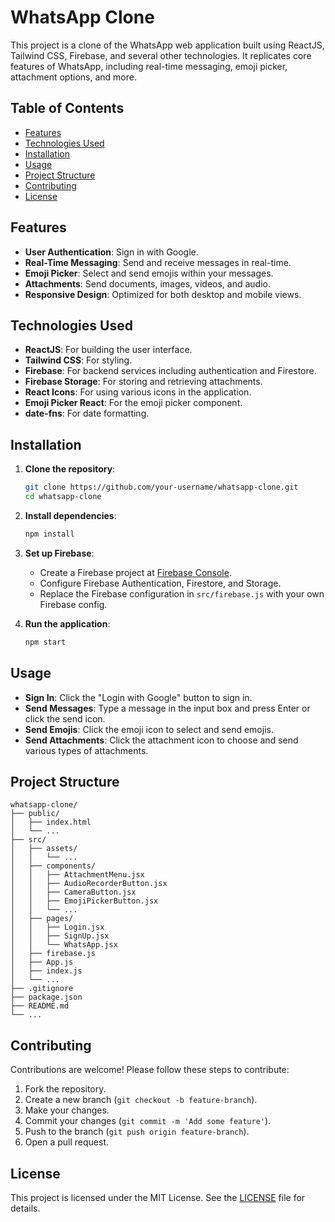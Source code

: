 # WhatsApp Clone

This project is a clone of the WhatsApp web application built using ReactJS, Tailwind CSS, Firebase, and several other technologies. It replicates core features of WhatsApp, including real-time messaging, emoji picker, attachment options, and more.

## Table of Contents

- [Features](#features)
- [Technologies Used](#technologies-used)
- [Installation](#installation)
- [Usage](#usage)
- [Project Structure](#project-structure)
- [Contributing](#contributing)
- [License](#license)

## Features

- **User Authentication**: Sign in with Google.
- **Real-Time Messaging**: Send and receive messages in real-time.
- **Emoji Picker**: Select and send emojis within your messages.
- **Attachments**: Send documents, images, videos, and audio.
- **Responsive Design**: Optimized for both desktop and mobile views.

## Technologies Used

- **ReactJS**: For building the user interface.
- **Tailwind CSS**: For styling.
- **Firebase**: For backend services including authentication and Firestore.
- **Firebase Storage**: For storing and retrieving attachments.
- **React Icons**: For using various icons in the application.
- **Emoji Picker React**: For the emoji picker component.
- **date-fns**: For date formatting.

## Installation

1. **Clone the repository**:

   ```sh
   git clone https://github.com/your-username/whatsapp-clone.git
   cd whatsapp-clone
   ```

2. **Install dependencies**:

   ```sh
   npm install
   ```

3. **Set up Firebase**:

   - Create a Firebase project at [Firebase Console](https://console.firebase.google.com/).
   - Configure Firebase Authentication, Firestore, and Storage.
   - Replace the Firebase configuration in `src/firebase.js` with your own Firebase config.

4. **Run the application**:
   ```sh
   npm start
   ```

## Usage

- **Sign In**: Click the "Login with Google" button to sign in.
- **Send Messages**: Type a message in the input box and press Enter or click the send icon.
- **Send Emojis**: Click the emoji icon to select and send emojis.
- **Send Attachments**: Click the attachment icon to choose and send various types of attachments.

## Project Structure

```plaintext
whatsapp-clone/
├── public/
│   ├── index.html
│   └── ...
├── src/
│   ├── assets/
│   │   └── ...
│   ├── components/
│   │   ├── AttachmentMenu.jsx
│   │   ├── AudioRecorderButton.jsx
│   │   ├── CameraButton.jsx
│   │   ├── EmojiPickerButton.jsx
│   │   └── ...
│   ├── pages/
│   │   ├── Login.jsx
│   │   ├── SignUp.jsx
│   │   └── WhatsApp.jsx
│   ├── firebase.js
│   ├── App.js
│   ├── index.js
│   └── ...
├── .gitignore
├── package.json
├── README.md
└── ...
```

## Contributing

Contributions are welcome! Please follow these steps to contribute:

1. Fork the repository.
2. Create a new branch (`git checkout -b feature-branch`).
3. Make your changes.
4. Commit your changes (`git commit -m 'Add some feature'`).
5. Push to the branch (`git push origin feature-branch`).
6. Open a pull request.

## License

This project is licensed under the MIT License. See the [LICENSE](LICENSE) file for details.

